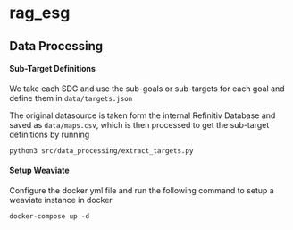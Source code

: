 # rag_esg


## Data Processing

#### Sub-Target Definitions

We take each SDG and use the sub-goals or sub-targets for each goal and define them in `data/targets.json`

The original datasource is taken form the internal Refinitiv Database and saved as `data/maps.csv`, which is then processed to get the sub-target definitions by running 

```
python3 src/data_processing/extract_targets.py
```

#### Setup Weaviate

Configure the docker yml file and run the following command to setup a weaviate instance in docker

```
docker-compose up -d
```

